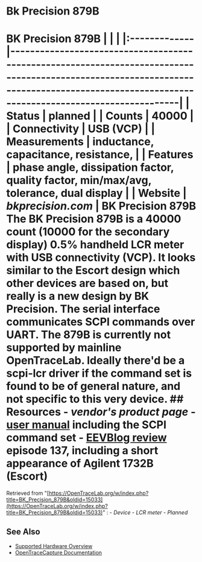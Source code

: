 # Bk Precision 879B
# BK Precision 879B | | | |:-------------|------------------------------------------------------------------------------------------------------------------------------------------------------------------------------------------| | Status | planned | | Counts | 40000 | | Connectivity | USB (VCP) | | Measurements | inductance, capacitance, resistance, | | Features | phase angle, dissipation factor, quality factor, min/max/avg, tolerance, dual display | | Website | *bkprecision.com* | **BK Precision 879B** The **BK Precision 879B** is a 40000 count (10000 for the secondary display) 0.5% handheld LCR meter with USB connectivity (VCP). It looks similar to the **Escort design** which other devices are based on, but really is a **new design** by BK Precision. The serial interface communicates SCPI commands over UART. The 879B is **currently not supported** by mainline OpenTraceLab. Ideally there'd be a **scpi-lcr** driver if the command set is found to be of general nature, and not specific to this very device. ## Resources \- *vendor's product page* \- [user manual](https://bkpmedia.s3.amazonaws.com/downloads/manuals/en-us/87xB_manual.pdf) including the SCPI command set \- [EEVBlog review](https://www.eevblog.com/2011/01/02/eevblog-137-bk-precision-879b-handheld-lcr-meter-review/) episode 137, including a short appearance of Agilent 1732B (Escort)
Retrieved from "[https://OpenTraceLab.org/w/index.php?title=BK_Precision_879B&oldid=15033](https://OpenTraceLab.org/w/index.php?title=BK_Precision_879B&oldid=15033)"
: \- *Device* \- *LCR meter* \- *Planned*
## See Also
- [Supported Hardware Overview](../supported-hardware.md)
- [OpenTraceCapture Documentation](../../opentracecapture/overview.md)

